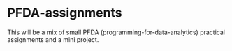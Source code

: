 # PFDA-assignments



This will be a mix of small PFDA (programming-for-data-analytics) practical assignments and a mini project.


